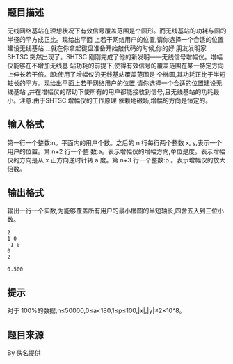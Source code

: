 


## 题目描述
无线网络基站在理想状况下有效信号覆盖范围是个圆形。而无线基站的功耗与圆的半径的平方成正比。现给出平面
上若干网络用户的位置,请你选择一个合适的位置建设无线基站....就在你拿起键盘准备开始敲代码的时候,你的好
朋友发明家 SHTSC 突然出现了。SHTSC 刚刚完成了他的新发明——无线信号增幅仪。增幅仪能够在不增加无线基
站功耗的前提下,使得有效信号的覆盖范围在某一特定方向上伸长若干倍。即:使用了增幅仪的无线基站覆盖范围是
个椭圆,其功耗正比于半短轴长的平方。现给出平面上若干网络用户的位置,请你选择一个合适的位置建设无线基站
,并在增幅仪的帮助下使所有的用户都能接收到信号,且无线基站的功耗最小。注意:由于SHTSC 增幅仪的工作原理
依赖地磁场,增幅的方向是恒定的。
## 输入格式
第一行一个整数:n。平面内的用户个数。之后的 n 行每行两个整数 x, y,表示一个用户的位置。第 n+2 行一个整
数:a。表示增幅仪的增幅方向,单位是度。表示增幅仪的方向是从 x 正方向逆时针转 a 度。第 n+3 行一个整数:p
。表示增幅仪的放大倍数。
## 输出格式
输出一行一个实数,为能够覆盖所有用户的最小椭圆的半短轴长,四舍五入到三位小数。

```input1样例一：
2
1 0 
-1 0 
0 
2 

```

```output1样例一：
0.500
```

## 提示
对于 100%的数据,n≤50000,0≤a<180,1≤p≤100,|x|,|y|≤2×10^8。
## 题目来源
By 佚名提供


